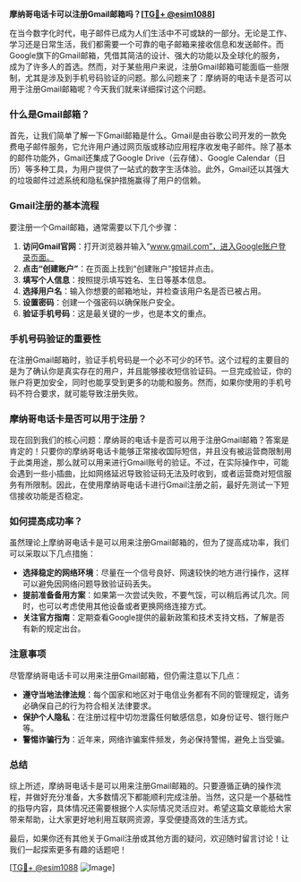 **摩纳哥电话卡可以注册Gmail邮箱吗？[[TG💪+ @esim1088](https://t.me/s/esim1088)]**

在当今数字化时代，电子邮件已成为人们生活中不可或缺的一部分。无论是工作、学习还是日常生活，我们都需要一个可靠的电子邮箱来接收信息和发送邮件。而Google旗下的Gmail邮箱，凭借其简洁的设计、强大的功能以及全球化的服务，成为了许多人的首选。然而，对于某些用户来说，注册Gmail邮箱可能面临一些限制，尤其是涉及到手机号码验证的问题。那么问题来了：摩纳哥的电话卡是否可以用于注册Gmail邮箱呢？今天我们就来详细探讨这个问题。

### 什么是Gmail邮箱？

首先，让我们简单了解一下Gmail邮箱是什么。Gmail是由谷歌公司开发的一款免费电子邮件服务，它允许用户通过网页版或移动应用程序收发电子邮件。除了基本的邮件功能外，Gmail还集成了Google Drive（云存储）、Google Calendar（日历）等多种工具，为用户提供了一站式的数字生活体验。此外，Gmail还以其强大的垃圾邮件过滤系统和隐私保护措施赢得了用户的信赖。

### Gmail注册的基本流程

要注册一个Gmail邮箱，通常需要以下几个步骤：

1. **访问Gmail官网**：打开浏览器并输入“www.gmail.com”，进入Google账户登录页面。
2. **点击“创建账户”**：在页面上找到“创建账户”按钮并点击。
3. **填写个人信息**：按照提示填写姓名、生日等基本信息。
4. **选择用户名**：输入你想要的邮箱地址，并检查该用户名是否已被占用。
5. **设置密码**：创建一个强密码以确保账户安全。
6. **验证手机号码**：这是最关键的一步，也是本文的重点。

### 手机号码验证的重要性

在注册Gmail邮箱时，验证手机号码是一个必不可少的环节。这个过程的主要目的是为了确认你是真实存在的用户，并且能够接收短信验证码。一旦完成验证，你的账户将更加安全，同时也能享受到更多的功能和服务。然而，如果你使用的手机号码不符合要求，就可能导致注册失败。

### 摩纳哥电话卡是否可以用于注册？

现在回到我们的核心问题：摩纳哥的电话卡是否可以用于注册Gmail邮箱？答案是肯定的！只要你的摩纳哥电话卡能够正常接收国际短信，并且没有被运营商限制用于此类用途，那么就可以用来进行Gmail账号的验证。不过，在实际操作中，可能会遇到一些小插曲，比如网络延迟导致验证码无法及时收到，或者运营商对短信服务有所限制。因此，在使用摩纳哥电话卡进行Gmail注册之前，最好先测试一下短信接收功能是否稳定。

### 如何提高成功率？

虽然理论上摩纳哥电话卡是可以用来注册Gmail邮箱的，但为了提高成功率，我们可以采取以下几点措施：

- **选择稳定的网络环境**：尽量在一个信号良好、网速较快的地方进行操作，这样可以避免因网络问题导致验证码丢失。
- **提前准备备用方案**：如果第一次尝试失败，不要气馁，可以稍后再试几次。同时，也可以考虑使用其他设备或者更换网络连接方式。
- **关注官方指南**：定期查看Google提供的最新政策和技术支持文档，了解是否有新的规定出台。

### 注意事项

尽管摩纳哥电话卡可以用来注册Gmail邮箱，但仍需注意以下几点：

- **遵守当地法律法规**：每个国家和地区对于电信业务都有不同的管理规定，请务必确保自己的行为符合相关法律要求。
- **保护个人隐私**：在注册过程中切勿泄露任何敏感信息，如身份证号、银行账户等。
- **警惕诈骗行为**：近年来，网络诈骗案件频发，务必保持警惕，避免上当受骗。

### 总结

综上所述，摩纳哥电话卡是可以用来注册Gmail邮箱的。只要遵循正确的操作流程，并做好充分准备，大多数情况下都能顺利完成注册。当然，这只是一个基础性的指导内容，具体情况还需要根据个人实际情况灵活应对。希望这篇文章能给大家带来帮助，让大家更好地利用互联网资源，享受便捷高效的生活方式。

最后，如果你还有其他关于Gmail注册或其他方面的疑问，欢迎随时留言讨论！让我们一起探索更多有趣的话题吧！

[[TG💪+ @esim1088](https://t.me/s/esim1088) ![Image](https://i.postimg.cc/4NQfJmqS/Snipaste-2025-05-13-00-14-12.png)]